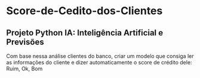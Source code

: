 # Score-de-Cedito-dos-Clientes
## Projeto Python IA: Inteligência Artificial e Previsões 

Com base nessa análise clientes do banco, criar um modelo que consiga ler as informações do cliente e dizer automaticamente o score de crédito dele: Ruim, Ok, Bom
